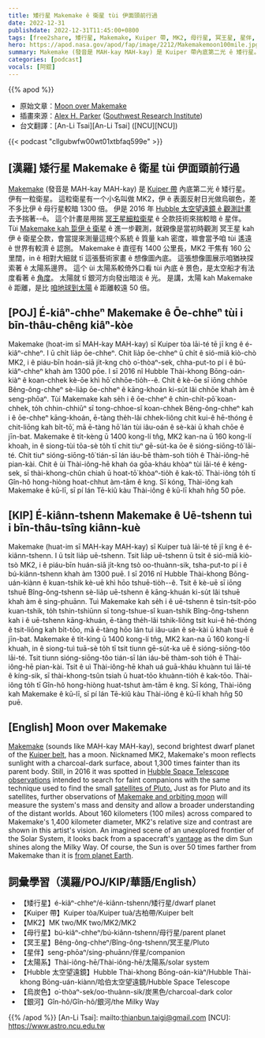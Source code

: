 ```yaml
---
title: 矮行星 Makemake ê 衛星 tùi 伊面頭前行過
date: 2022-12-31
publishdate: 2022-12-31T11:45:00+0800
tags: [free2share, 矮行星, Makemake, Kuiper 帶, MK2, 母行星, 冥王星, 星伴, 太陽系, Hubble 太空望遠鏡, 烏炭色, 銀河]
hero: https://apod.nasa.gov/apod/fap/image/2212/Makemakemoon100mile.jpg
summary: Makemake (發音是 MAH-kay MAH-kay) 是 Kuiper 帶內底第二光 ê 矮行星。伊有一粒衛星。
categories: [podcast]
vocals: [阿錕]
---
```


{{% apod %}}

- 原始文章：[Moon over Makemake](https://apod.nasa.gov/apod/ap221231.html)
- 插畫來源：[Alex H. Parker](http://www.alexharrisonparker.com/) ([Southwest Research Institute](http://www.swri.org/))
- 台文翻譯：[An-Li Tsai][An-Li Tsai] ([NCU][NCU])

{{< podcast "cllgubwfw00wt01xtbfaq599e" >}}

## [漢羅] 矮行星 Makemake ê 衛星 tùi 伊面頭前行過
[Makemake][Makemake] (發音是 MAH-kay MAH-kay) 是 [Kuiper 帶][Kuiper belt] 內底第二光 ê 矮行星。
伊有一粒衛星。
這粒衛星有一个小名叫做 MK2，伊 ê 表面反射日光做烏碳色，差不多比伊 ê 母行星較暗 1300 倍。
伊是 2016 年 [Hubble 太空望遠鏡 ê 觀測計畫][Hubble Space Telescope observations] 去予揣著--ê。
這个計畫是用揣 [冥王星細粒衛星][satellites of Pluto.] ê 仝款技術來揣較暗 ê 星伴。
Tùi [Makemake kah 踅伊 ê 衛星][Makemake and orbiting moon] ê 進一步觀測，就親像是當初時觀測 冥王星 kah 伊 ê 衛星仝款，會當提來測量這規个系統 ê 質量 kah 密度，嘛會當予咱 tùi 遙遠 ê 世界有較濟 ê 認捌。
Makemake ê 直徑有 1400 公里長，MK2 干焦有 160 公里闊，in ê 相對大細就 tī 這張藝術家畫 ê 想像圖內底。
這張想像圖展示咱猶袂探索著 ê 太陽系邊界。
這个 ùi 太陽系較倚外口看 tùi 內底 ê 景色，是太空船才有法度看著 ê [角度][vantage t]。
太陽就 tī 銀河方向發出暗淡 ê 光。
是講，太陽 kah Makemake ê 距離，是比 [咱地球到太陽][from planet Earth] ê 距離較遠 50 倍。


## [POJ] É-kiâⁿ-chheⁿ Makemake ê Ōe-chheⁿ tùi i bīn-thâu-chêng kiâⁿ-kòe
Makemake (hoat-im sī MAH-kay MAH-kay) sī Kuiper tòa lāi-té tē jī kng ê é-kiâⁿ-chheⁿ.
I ū chi̍t lia̍p ōe-chheⁿ.
Chit lia̍p ōe-chheⁿ ū chi̍t ê sió-miâ kiò-chò MK2, i ê piáu-bīn hoán-siā ji̍t-kng chò o͘-thòaⁿ-sek, chha-put-to pí i ê bú-kiâⁿ-chheⁿ khah àm 1300 pōe.
I sī 2016 nî Hubble Thài-khong Bōng-oán-kiàⁿ ê koan-chhek kè-ōe khì hō͘ chhōe-tio̍h--ê.
Chit ê kè-ōe sī iōng chhōe Bêng-ông-chheⁿ sè-lia̍p ōe-chheⁿ ê kāng-khoán ki-su̍t lâi chhōe khah àm ê seng-phōaⁿ.
Tùi Makemake kah se̍h i ê ōe-chheⁿ ê chìn-chi̍t-pō͘ koan-chhek, to̍h chhin-chhiūⁿ sī tong-chhoe-sî koan-chhek Bêng-ông-chheⁿ kah i ê ōe-chheⁿ kāng-khoán, ē-tàng the̍h-lâi chhek-liông chit kui-ê hē-thóng ê chit-liōng kah bi̍t-tō͘, mā ē-tàng hō͘ lán tùi iâu-oán ê sè-kài ū khah chōe ê jīn-bat.
Makemake ê ti̍t-kèng ū 1400 kong-lí tn̂g, MK2 kan-na ū 160 kong-lí khoah, in ê siong-tùi tōa-sè to̍h tī chit tiuⁿ gē-su̍t-ka ōe ê sióng-siōng-tô͘ lāi-té.
Chit tiuⁿ sióng-siōng-tô͘ tián-sī lán iáu-bē thàm-soh tio̍h ê Thài-iông-hē pian-kài.
Chit ê ùi Thài-iông-hē khah óa gōa-kháu khòaⁿ tùi lāi-té ê kéng-sek, sī thài-khong-chûn chiah ū hoat-tō͘ khòaⁿ-tio̍h ê kak-tō͘.
Thài-iông to̍h tī Gîn-hô hong-hiòng hoat-chhut àm-tām ê kng.
Sī kóng, Thài-iông kah Makemake ê kū-lī, sī pí lán Tē-kiû kàu Thài-iông ê kū-lī khah hn̄g 50 pōe.

## [KIP] É-kiânn-tshenn Makemake ê Uē-tshenn tuì i bīn-thâu-tsîng kiânn-kuè
Makemake (huat-im sī MAH-kay MAH-kay) sī Kuiper tuà lāi-té tē jī kng ê é-kiânn-tshenn.
I ū tsi̍t lia̍p uē-tshenn.
Tsit lia̍p uē-tshenn ū tsi̍t ê sió-miâ kiò-tsò MK2, i ê piáu-bīn huán-siā ji̍t-kng tsò oo-thuànn-sik, tsha-put-to pí i ê bú-kiânn-tshenn khah àm 1300 puē.
I sī 2016 nî Hubble Thài-khong Bōng-uán-kiànn ê kuan-tshik kè-uē khì hōo tshuē-tio̍h--ê.
Tsit ê kè-uē sī iōng tshuē Bîng-ông-tshenn sè-lia̍p uē-tshenn ê kāng-khuán ki-su̍t lâi tshuē khah àm ê sing-phuānn.
Tuì Makemake kah se̍h i ê uē-tshenn ê tsìn-tsi̍t-pōo kuan-tshik, to̍h tshin-tshiūnn sī tong-tshue-sî kuan-tshik Bîng-ông-tshenn kah i ê uē-tshenn kāng-khuán, ē-tàng the̍h-lâi tshik-liông tsit kui-ê hē-thóng ê tsit-liōng kah bi̍t-tōo, mā ē-tàng hōo lán tuì iâu-uán ê sè-kài ū khah tsuē ê jīn-bat.
Makemake ê ti̍t-kìng ū 1400 kong-lí tn̂g, MK2 kan-na ū 160 kong-lí khuah, in ê siong-tuì tuā-sè to̍h tī tsit tiunn gē-su̍t-ka uē ê sióng-siōng-tôo lāi-té.
Tsit tiunn sióng-siōng-tôo tián-sī lán iáu-bē thàm-soh tio̍h ê Thài-iông-hē pian-kài.
Tsit ê uì Thài-iông-hē khah uá guā-kháu khuànn tuì lāi-té ê kíng-sik, sī thài-khong-tsûn tsiah ū huat-tōo khuànn-tio̍h ê kak-tōo.
Thài-iông to̍h tī Gîn-hô hong-hiòng huat-tshut àm-tām ê kng.
Sī kóng, Thài-iông kah Makemake ê kū-lī, sī pí lán Tē-kiû kàu Thài-iông ê kū-lī khah hn̄g 50 puē.

## [English] Moon over Makemake
[Makemake][Makemake] (sounds like MAH-kay MAH-kay), second brightest dwarf planet of the [Kuiper belt][Kuiper belt], has a moon.
Nicknamed MK2, Makemake's moon reflects sunlight with a charcoal-dark surface, about 1,300 times fainter than its parent body.
Still, in 2016 it was spotted in [Hubble Space Telescope observations][Hubble Space Telescope observations] intended to search for faint companions with the same technique used to find the small [satellites of Pluto.][satellites of Pluto.]
Just as for Pluto and its satellites, further observations of [Makemake and orbiting moon][Makemake and orbiting moon] will measure the system's mass and density and allow a broader understanding of the distant worlds.
About 160 kilometers (100 miles) across compared to Makemake's 1,400 kilometer diameter, MK2's relative size and contrast are shown in this artist's vision.
An imagined scene of an unexplored frontier of the Solar System, it looks back from a spacecraft's [vantage][vantage e] as the dim Sun shines along the Milky Way.
Of course, the Sun is over 50 times farther from Makemake than it is [from planet Earth][from planet Earth].


## 詞彙學習（漢羅/POJ/KIP/華語/English）
- 【矮行星】é-kiâⁿ-chheⁿ/é-kiânn-tshenn/矮行星/dwarf planet
- 【Kuiper 帶】Kuiper tòa/Kuiper tuà/古柏帶/Kuiper belt
- 【MK2】MK two/MK two/MK2/MK2
- 【母行星】bú-kiâⁿ-chheⁿ/bú-kiânn-tshenn/母行星/parent planet
- 【冥王星】Bêng-ông-chheⁿ/Bîng-ông-tshenn/冥王星/Pluto
- 【星伴】seng-phōaⁿ/sing-phuānn/伴星/companion
- 【太陽系】Thài-iông-hē/Thài-iông-hē/太陽系/solar system
- 【Hubble 太空望遠鏡】Hubble Thài-khong Bōng-oán-kiàⁿ/Hubble Thài-khong Bōng-uán-kiànn/哈伯太空望遠鏡/Hubble Space Telescope
- 【烏炭色】o͘-thòaⁿ-sek/oo-thuànn-sik/炭黑色/charcoal-dark color
- 【銀河】Gîn-hô/Gîn-hô/銀河/the Milky Way


{{% /apod %}}
[An-Li Tsai]: mailto:thianbun.taigi@gmail.com
[NCU]: https://www.astro.ncu.edu.tw

[copyright]: https://apod.nasa.gov/apod/fap/lib/about_apod.html#srapply
[License]: https://creativecommons.org/licenses/by/2.0/

[Makemake]:https://solarsystem.nasa.gov/planets/dwarf-planets/makemake/in-depth/
[Kuiper belt]:http://solarsystem.nasa.gov/planets/kbos/indepth
[Hubble Space Telescope observations]:https://hubblesite.org/contents/news-releases/2016/news-2016-18.html
[satellites of Pluto.]:https://apod.nasa.gov/apod/ap130708.html
[Makemake and orbiting moon]:http://www.nasa.gov/feature/goddard/2016/hubble-discovers-moon-orbiting-the-dwarf-planet-makemake
[vantage e]:https://apod.nasa.gov/apod/ap220326.html
[vantage t]:https://apod.tw/daily/20220326/
[from planet Earth]:https://apod.nasa.gov/apod/ap100714.html
